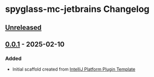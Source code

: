 <!-- Keep a Changelog guide -> https://keepachangelog.com -->

# spyglass-mc-jetbrains Changelog

## [Unreleased]

## [0.0.1] - 2025-02-10

### Added

- Initial scaffold created from [IntelliJ Platform Plugin Template](https://github.com/JetBrains/intellij-platform-plugin-template)

[Unreleased]: https://github.com/JulianVennen/spyglass-mc-jetbrains/compare/v0.0.1...HEAD
[0.0.1]: https://github.com/JulianVennen/spyglass-mc-jetbrains/commits/v0.0.1
